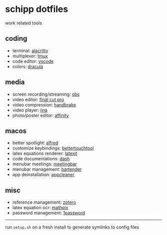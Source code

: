 # schipp dotfiles

work related tools

## coding 

* terminal: [alacritty](https://github.com/alacritty/alacritty)
* multiplexer: [tmux](https://github.com/tmux/tmux)
* code editor: [vscode](https://code.visualstudio.com)
* colors: [dracula](https://draculatheme.com)

## media

* screen recording/streaming: [obs](https://obsproject.com)
* video editor: [final cut pro](https://www.apple.com/final-cut-pro/)
* video compression: [handbrake](https://handbrake.fr/downloads.php)
* video player: [iina](https://iina.io)
* photo/poster editor: [affinity](https://affinity.serif.com/en-us/)

## macos

* better spotlight: [alfred](https://www.alfredapp.com)
* customize keybindings: [bettertouchtool](https://folivora.ai)
* latex equations renderer: [latexit](https://www.chachatelier.fr/latexit/)
* code documentations: [dash](https://kapeli.com/dash)
* menubar meetings: [meetingbar](https://meetingbar.onrender.com)
* menubar management: [bartender](https://www.macbartender.com)
* app deinstallation: [appcleaner](https://freemacsoft.net/appcleaner/)

## misc

* reference management: [zotero](https://www.zotero.org)
* latex equation ocr: [mathpix](https://mathpix.com)
* password management: [1password](https://1password.com)

---

run `setup.sh` on a fresh install to generate symlinks to config files